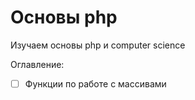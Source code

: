 # Основы php

Изучаем основы php и computer science

Оглавление:
* [ ] Функции по работе с массивами
